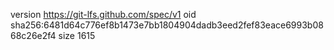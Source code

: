 version https://git-lfs.github.com/spec/v1
oid sha256:6481d64c776ef8b1473e7bb1804904dadb3eed2fef83eace6993b0868c26e2f4
size 1615
